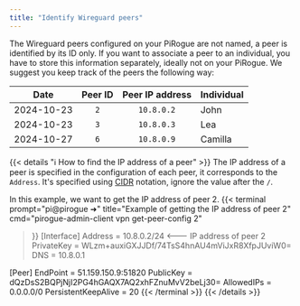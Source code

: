 ```yaml
---
title: "Identify Wireguard peers"
---
```


The Wireguard peers configured on your PiRogue are not named, a peer is identified by its ID only. If you want to associate a peer to an individual, you have to store this information separately, ideally not on your PiRogue. We suggest you keep track of the peers the following way:

| Date       | Peer ID | Peer IP address | Individual |
| -----------|:-------:|:---------------:|:-----------|
| 2024-10-23 |     `2` |      `10.8.0.2` |       John |
| 2024-10-23 |     `3` |      `10.8.0.3` |        Lea |
| 2024-10-27 |     `6` |      `10.8.0.9` |    Camilla |


{{< details "ℹ️ How to find the IP address of a peer" >}}
The IP address of a peer is specified in the configuration of each peer, it corresponds to the `Address`. It's specified using [CIDR](https://en.wikipedia.org/wiki/Classless_Inter-Domain_Routing#CIDR_notation) notation, ignore the value after the `/`. 

In this example, we want to get the IP address of peer 2. 
{{< terminal 
prompt="pi@pirogue ➜" 
title="Example of getting the IP address of peer 2"
cmd="pirogue-admin-client vpn get-peer-config 2" 
>}}
[Interface]
Address = 10.8.0.2/24  <--- IP address of peer 2
PrivateKey = WLzm+auxiGXJJDf/74TsS4hnAU4mViJxR8XfpJUviW0=
DNS = 10.8.0.1

[Peer]
EndPoint = 51.159.150.9:51820
PublicKey = dQzDsS2BQPjNjI2PG4hGAQX7AQ2xhFZnuMvV2beLj30=
AllowedIPs = 0.0.0.0/0
PersistentKeepAlive = 20
{{< /terminal >}}
{{< /details >}}